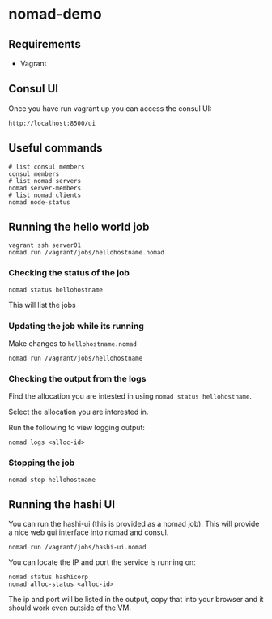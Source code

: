 # nomad-demo

## Requirements

* Vagrant

## Consul UI

Once you have run vagrant up you can access the consul UI:

```
http://localhost:8500/ui
```

## Useful commands

```
# list consul members
consul members
# list nomad servers
nomad server-members 
# list nomad clients
nomad node-status
```

## Running the hello world job

```
vagrant ssh server01
nomad run /vagrant/jobs/hellohostname.nomad
```


### Checking the status of the job

```
nomad status hellohostname
```

This will list the jobs

### Updating the job while its running

Make changes to `hellohostname.nomad`

```
nomad run /vagrant/jobs/hellohostname
```


### Checking the output from the logs

Find the allocation you are intested in using `nomad status hellohostname`.

Select the allocation you are interested in.

Run the following to view logging output:

```
nomad logs <alloc-id>
```


### Stopping the job

```
nomad stop hellohostname
```

## Running the hashi UI

You can run the hashi-ui (this is provided as a nomad job). This will provide a nice web gui interface into nomad and consul.

```
nomad run /vagrant/jobs/hashi-ui.nomad
```

You can locate the IP and port the service is running on:

```
nomad status hashicorp
nomad alloc-status <alloc-id>
```

The ip and port will be listed in the output, copy that into your browser and it should work even outside of the VM.
